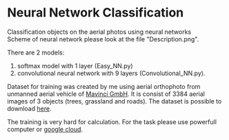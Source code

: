 # Neural Network Classification
Classification objects on the aerial photos using neural networks  
Scheme of neural network please look at the file "Description.png".  
  
There are 2 models:  
  1. softmax model with 1 layer (Easy_NN.py)  
  2. convolutional neural network with 9 layers (Convolutional_NN.py).  
  
Dataset for training was created by me using aerial orthophoto from unmanned aerial vehicle of [Mavinci GmbH](ftp://mavinci.de). It is consist of 3384 aerial images of 3 objects (trees, grassland and roads).
The dataset is possible to download [here](https://yadi.sk/d/7Q5tMVM83YwSw7).  
  
The training is very hard for calculation. For the task please use powerfull computer or [google cloud](https://cloud.google.com/).
